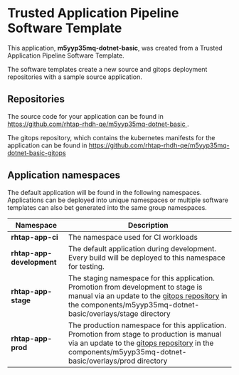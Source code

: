 # Trusted Application Pipeline Software Template

This application, **m5yyp35mq-dotnet-basic**, was created from a Trusted Application Pipeline Software Template.

The software templates create a new source and gitops deployment repositories with a sample source application. 

## Repositories

The source code for your application can be found in [https://github.com/rhtap-rhdh-qe/m5yyp35mq-dotnet-basic ](https://github.com/rhtap-rhdh-qe/m5yyp35mq-dotnet-basic ).
 
The gitops repository, which contains the kubernetes manifests for the application can be found in 
[https://github.com/rhtap-rhdh-qe/m5yyp35mq-dotnet-basic-gitops ](https://github.com/rhtap-rhdh-qe/m5yyp35mq-dotnet-basic-gitops ) 

## Application namespaces 

The default application will be found in the following namespaces. Applications can be deployed into unique namespaces or multiple software templates can also bet generated into the same group namespaces.  

|  Namespace   |  Description   |  
| -------- | -------- |
| **rhtap-app-ci** | The namespace used for CI workloads |
| **rhtap-app-development** | The default application during development. Every build will be deployed to this namespace for testing. |
| **rhtap-app-stage** | The staging namespace for this application. Promotion from development to stage is manual via an update to the [gitops repository](https://github.com/rhtap-rhdh-qe/m5yyp35mq-dotnet-basic-gitops ) in the components/m5yyp35mq-dotnet-basic/overlays/stage directory |
| **rhtap-app-prod** | The production namespace for this application. Promotion from stage to production is manual via an update to the [gitops repository](https://github.com/rhtap-rhdh-qe/m5yyp35mq-dotnet-basic-gitops ) in the components/m5yyp35mq-dotnet-basic/overlays/prod directory |